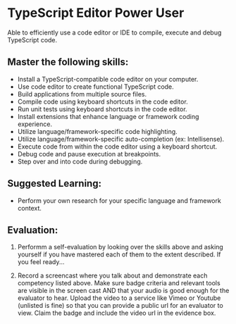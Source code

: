 # TypeScript Editor Power User

Able to efficiently use a code editor or IDE to compile, execute and debug TypeScript code.

## Master the following skills:

- Install a TypeScript-compatible code editor on your computer.
- Use code editor to create functional TypeScript code.
- Build applications from multiple source files.
- Compile code using keyboard shortcuts in the code editor.
- Run unit tests using keyboard shortcuts in the code editor.
- Install extensions that enhance language or framework coding experience.
- Utilize language/framework-specific code highlighting.
- Utilize language/framework-specific auto-completion (ex: Intellisense).
- Execute code from within the code editor using a keyboard shortcut.
- Debug code and pause execution at breakpoints.
- Step over and into code during debugging.

## Suggested Learning:

- Perform your own research for your specific language and framework context.

## Evaluation:

1. Performm a self-evaluation by looking over the skills above and asking yourself if you have mastered each of them to the extent described. If you feel ready...

2. Record a screencast where you talk about and demonstrate each competency listed above. Make sure badge criteria and relevant tools are visible in the screen cast AND that your audio is good enough for the evaluator to hear. Upload the video to a service like Vimeo or Youtube (unlisted is fine) so that you can provide a public url for an evaluator to view. Claim the badge and include the video url in the evidence box.